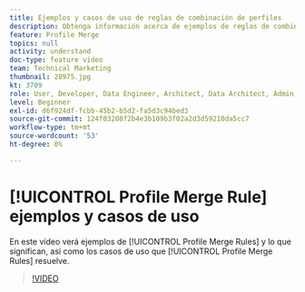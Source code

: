 ```yaml
---
title: Ejemplos y casos de uso de reglas de combinación de perfiles
description: Obtenga información acerca de ejemplos de reglas de combinación de perfiles y qué significan, así como los casos de uso que resuelven las reglas de combinación de perfiles.
feature: Profile Merge
topics: null
activity: understand
doc-type: feature video
team: Technical Marketing
thumbnail: 28975.jpg
kt: 3709
role: User, Developer, Data Engineer, Architect, Data Architect, Admin, Leader
level: Beginner
exl-id: d6f924df-fcbb-45b2-b5d2-fa5d3c94bed3
source-git-commit: 124f03208f2b4e3b109b3f02a2d3d59210da5cc7
workflow-type: tm+mt
source-wordcount: '53'
ht-degree: 0%

---
```


# [!UICONTROL Profile Merge Rule] ejemplos y casos de uso

En este vídeo verá ejemplos de [!UICONTROL Profile Merge Rules] y lo que significan, así como los casos de uso que [!UICONTROL Profile Merge Rules] resuelve.

>[!VIDEO](https://video.tv.adobe.com/v/32171/?quality=12&captions=spa)
